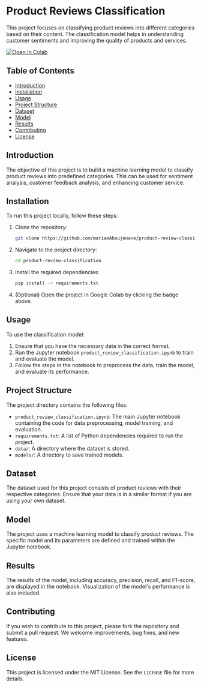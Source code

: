 # Product Reviews Classification

This project focuses on classifying product reviews into different categories based on their content. The classification model helps in understanding customer sentiments and improving the quality of products and services.

<a href="https://colab.research.google.com/github/mariamAboujenane/product-review-classification/blob/main/product_review_classification.ipynb" target="_parent"><img src="https://colab.research.google.com/assets/colab-badge.svg" alt="Open In Colab"/></a>

## Table of Contents

- [Introduction](#introduction)
- [Installation](#installation)
- [Usage](#usage)
- [Project Structure](#project-structure)
- [Dataset](#dataset)
- [Model](#model)
- [Results](#results)
- [Contributing](#contributing)
- [License](#license)

## Introduction

The objective of this project is to build a machine learning model to classify product reviews into predefined categories. This can be used for sentiment analysis, customer feedback analysis, and enhancing customer service.

## Installation

To run this project locally, follow these steps:

1. Clone the repository:
    ```bash
    git clone https://github.com/mariamAboujenane/product-review-classification.git
    ```

2. Navigate to the project directory:
    ```bash
    cd product-review-classification
    ```

3. Install the required dependencies:
    ```bash
    pip install -r requirements.txt
    ```

4. (Optional) Open the project in Google Colab by clicking the badge above.

## Usage

To use the classification model:

1. Ensure that you have the necessary data in the correct format.
2. Run the Jupyter notebook `product_review_classification.ipynb` to train and evaluate the model.
3. Follow the steps in the notebook to preprocess the data, train the model, and evaluate its performance.

## Project Structure

The project directory contains the following files:

- `product_review_classification.ipynb`: The main Jupyter notebook containing the code for data preprocessing, model training, and evaluation.
- `requirements.txt`: A list of Python dependencies required to run the project.
- `data/`: A directory where the dataset is stored.
- `models/`: A directory to save trained models.

## Dataset

The dataset used for this project consists of product reviews with their respective categories. Ensure that your data is in a similar format if you are using your own dataset.

## Model

The project uses a machine learning model to classify product reviews. The specific model and its parameters are defined and trained within the Jupyter notebook.

## Results

The results of the model, including accuracy, precision, recall, and F1-score, are displayed in the notebook. Visualization of the model's performance is also included.

## Contributing

If you wish to contribute to this project, please fork the repository and submit a pull request. We welcome improvements, bug fixes, and new features.

## License

This project is licensed under the MIT License. See the `LICENSE` file for more details.
